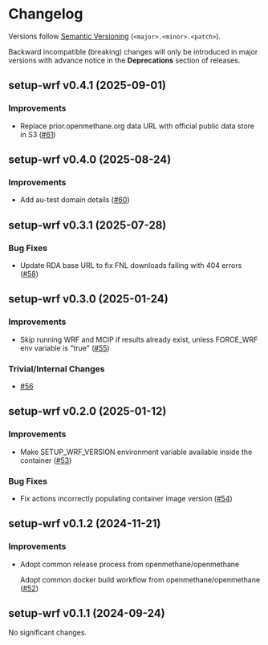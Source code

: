# Changelog

Versions follow [Semantic Versioning](https://semver.org/) (`<major>.<minor>.<patch>`).

Backward incompatible (breaking) changes will only be introduced in major versions
with advance notice in the **Deprecations** section of releases.


<!--
You should *NOT* be adding new changelog entries to this file, this
file is managed by towncrier. See changelog/README.md.

You *may* edit previous changelogs to fix problems like typo corrections or such.
To add a new changelog entry, please see
https://pip.pypa.io/en/latest/development/contributing/#news-entries,
noting that we use the `changelog` directory instead of news, md instead
of rst and use slightly different categories.
-->

<!-- towncrier release notes start -->

## setup-wrf v0.4.1 (2025-09-01)

### Improvements

- Replace prior.openmethane.org data URL with official public data store in S3 ([#61](https://github.com/openmethane/setup-wrf/pulls/61))


## setup-wrf v0.4.0 (2025-08-24)

### Improvements

- Add au-test domain details ([#60](https://github.com/openmethane/setup-wrf/pulls/60))


## setup-wrf v0.3.1 (2025-07-28)

### Bug Fixes

- Update RDA base URL to fix FNL downloads failing with 404 errors ([#58](https://github.com/openmethane/setup-wrf/pulls/58))


## setup-wrf v0.3.0 (2025-01-24)

### Improvements

- Skip running WRF and MCIP if results already exist, unless FORCE_WRF env variable is "true" ([#55](https://github.com/openmethane/setup-wrf/pulls/55))

### Trivial/Internal Changes

- [#56](https://github.com/openmethane/setup-wrf/pulls/56)


## setup-wrf v0.2.0 (2025-01-12)

### Improvements

- Make SETUP_WRF_VERSION environment variable available inside the container ([#53](https://github.com/openmethane/setup-wrf/pulls/53))

### Bug Fixes

- Fix actions incorrectly populating container image version ([#54](https://github.com/openmethane/setup-wrf/pulls/54))


## setup-wrf v0.1.2 (2024-11-21)

### Improvements

- Adopt common release process from openmethane/openmethane

  Adopt common docker build workflow from openmethane/openmethane ([#52](https://github.com/openmethane/setup-wrf/pulls/52))


## setup-wrf v0.1.1 (2024-09-24)

No significant changes.

